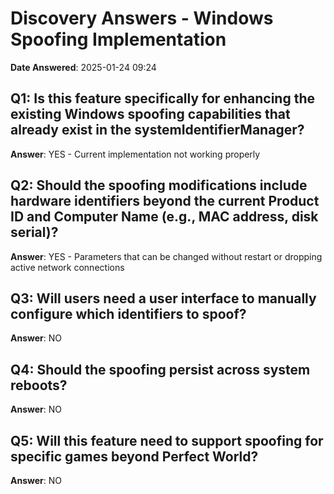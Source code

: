 # Discovery Answers - Windows Spoofing Implementation

**Date Answered**: 2025-01-24 09:24

## Q1: Is this feature specifically for enhancing the existing Windows spoofing capabilities that already exist in the systemIdentifierManager?
**Answer**: YES - Current implementation not working properly

## Q2: Should the spoofing modifications include hardware identifiers beyond the current Product ID and Computer Name (e.g., MAC address, disk serial)?
**Answer**: YES - Parameters that can be changed without restart or dropping active network connections

## Q3: Will users need a user interface to manually configure which identifiers to spoof?
**Answer**: NO

## Q4: Should the spoofing persist across system reboots?
**Answer**: NO

## Q5: Will this feature need to support spoofing for specific games beyond Perfect World?
**Answer**: NO